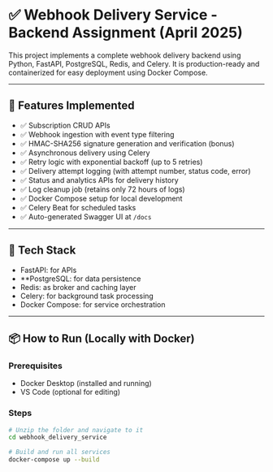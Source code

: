 # ✅ Webhook Delivery Service - Backend Assignment (April 2025)

This project implements a complete webhook delivery backend using Python, FastAPI, PostgreSQL, Redis, and Celery. It is production-ready and containerized for easy deployment using Docker Compose.

---

## 🚀 Features Implemented

- ✅ Subscription CRUD APIs
- ✅ Webhook ingestion with event type filtering
- ✅ HMAC-SHA256 signature generation and verification (bonus)
- ✅ Asynchronous delivery using Celery
- ✅ Retry logic with exponential backoff (up to 5 retries)
- ✅ Delivery attempt logging (with attempt number, status code, error)
- ✅ Status and analytics APIs for delivery history
- ✅ Log cleanup job (retains only 72 hours of logs)
- ✅ Docker Compose setup for local development
- ✅ Celery Beat for scheduled tasks
- ✅ Auto-generated Swagger UI at `/docs`

---

## 🧱 Tech Stack

- FastAPI: for APIs
- **PostgreSQL: for data persistence
- Redis: as broker and caching layer
- Celery: for background task processing
- Docker Compose: for service orchestration

---

## 📦 How to Run (Locally with Docker)

### Prerequisites
- Docker Desktop (installed and running)
- VS Code (optional for editing)

### Steps

```bash
# Unzip the folder and navigate to it
cd webhook_delivery_service

# Build and run all services
docker-compose up --build
